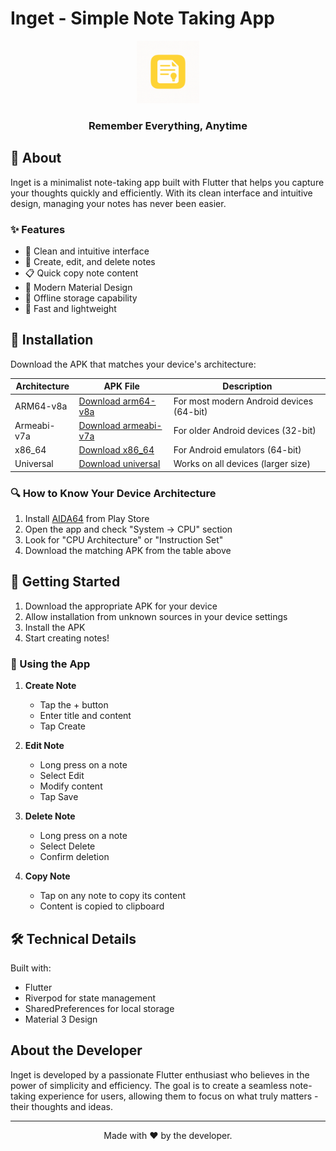 # Inget - Simple Note Taking App

<div align="center">
  <img src="assets/app_icon.png" alt="Inget Logo" width="100"/>
  <h3>Remember Everything, Anytime</h3>
</div>

## 📝 About

Inget is a minimalist note-taking app built with Flutter that helps you capture your thoughts
quickly and efficiently. With its clean interface and intuitive design, managing your notes has
never been easier.

### ✨ Features

- 📱 Clean and intuitive interface
- 📝 Create, edit, and delete notes
- 📋 Quick copy note content
- 🎨 Modern Material Design
- 💾 Offline storage capability
- 🚀 Fast and lightweight

## 📲 Installation

Download the APK that matches your device's architecture:

| Architecture | APK File                                                                     | Description                              |
| ------------ | ---------------------------------------------------------------------------- | ---------------------------------------- |
| ARM64-v8a    | [Download arm64-v8a](../../releases/latest/download/inget-arm64-v8a.apk)     | For most modern Android devices (64-bit) |
| Armeabi-v7a  | [Download armeabi-v7a](../../releases/latest/download/inget-armeabi-v7a.apk) | For older Android devices (32-bit)       |
| x86_64       | [Download x86_64](../../releases/latest/download/inget-x86_64.apk)           | For Android emulators (64-bit)           |
| Universal    | [Download universal](../../releases/latest/download/inget-universal.apk)     | Works on all devices (larger size)       |

### 🔍 How to Know Your Device Architecture

1. Install [AIDA64](https://play.google.com/store/apps/details?id=com.finalwire.aida64) from Play
   Store
2. Open the app and check "System -> CPU" section
3. Look for "CPU Architecture" or "Instruction Set"
4. Download the matching APK from the table above

## 🚀 Getting Started

1. Download the appropriate APK for your device
2. Allow installation from unknown sources in your device settings
3. Install the APK
4. Start creating notes!

### 📱 Using the App

1. **Create Note**

   - Tap the + button
   - Enter title and content
   - Tap Create

2. **Edit Note**

   - Long press on a note
   - Select Edit
   - Modify content
   - Tap Save

3. **Delete Note**

   - Long press on a note
   - Select Delete
   - Confirm deletion

4. **Copy Note**
   - Tap on any note to copy its content
   - Content is copied to clipboard

## 🛠️ Technical Details

Built with:

- Flutter
- Riverpod for state management
- SharedPreferences for local storage
- Material 3 Design

## About the Developer
Inget is developed by a passionate Flutter enthusiast who believes in the power of simplicity and efficiency. The goal is to create a seamless note-taking experience for users, allowing them to focus on what truly matters - their thoughts and ideas.

---

<div align="center">

Made with ❤️ by the developer.

</div>